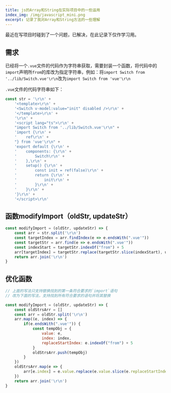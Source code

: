```yaml
---
title: js的Array和String在实际项目中的一些运用
index_img: /img/javascript_mini.png
excerpt: 记录了我对Array和String方法的一些理解
---
```


最近在写项目时碰到了一个问题，已解决，在此记录下仅作学习用。

## 需求

已经将一个`.vue`文件的代码作为字符串获取，需要封装一个函数，将代码中的`import`声明所`from`的库改为指定字符串，例如：将`import Switch from '../lib/Switch.vue'\r\n`改为`import Switch from 'vue'\r\n`

`.vue`文件的代码字符串如下：

```js
const str = '\r\n' +
    '<template>\r\n' +
    '<Switch v-model:value="init" disabled />\r\n' +
    '</template>\r\n' +
    '\r\n' +
    '<script lang="ts">\r\n' +
    "import Switch from '../lib/Switch.vue'\r\n" +
    'import {\r\n' +
    '    ref\r\n' +
    "} from 'vue'\r\n" +
    'export default {\r\n' +
    '    components: {\r\n' +
    '        Switch\r\n' +
    '    },\r\n' +
    '    setup() {\r\n' +
    '        const init = ref(false)\r\n' +
    '        return {\r\n' +
    '            init\r\n' +
    '        }\r\n' +
    '    }\r\n' +
    '}\r\n' +
    '</script>\r\n'
```

## 函数modifyImport（oldStr, updateStr）

```js
const modifyImport = (oldStr, updateStr) => {
    const arr = str.split('\r\n')
    const targetIndex = arr.findIndex(e => e.endsWith(".vue'"))
    const targetStr = arr.find(e => e.endsWith(".vue'"))
    const indexStart = targetStr.indexOf("from") + 5
    arr[targetIndex] = targetStr.replace(targetStr.slice(indexStart), updateStr)
    return arr.join('\r\n')
}
```

## 优化函数

```js
// 上面的写法只支持替换找到的第一条符合要求的`import`语句
// 改为下面的写法，支持找到所有符合要求的语句并将其替换

const modifyImport = (oldStr, updateStr) => {
    const oldStrsArr = []
    const arr = oldStr.split('\r\n')
    arr.map((e, index) => {
        if(e.endsWith(".vue'")) {
            const tempObj = {
                value: e,
                index: index,
                replaceStartIndex: e.indexOf("from") + 5
            }
            oldStrsArr.push(tempObj)
        }
    })
    oldStrsArr.map(e => {
        arr[e.index] = e.value.replace(e.value.slice(e.replaceStartIndex), updateStr)
    })
    return arr.join('\r\n')
}
```

